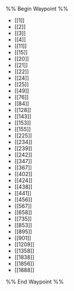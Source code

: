 %% Begin Waypoint %%
- [[1]]
- [[2]]
- [[3]]
- [[4]]
- [[11]]
- [[15]]
- [[20]]
- [[21]]
- [[22]]
- [[24]]
- [[25]]
- [[49]]
- [[76]]
- [[84]]
- [[128]]
- [[143]]
- [[153]]
- [[155]]
- [[225]]
- [[234]]
- [[239]]
- [[242]]
- [[347]]
- [[367]]
- [[402]]
- [[424]]
- [[438]]
- [[441]]
- [[456]]
- [[567]]
- [[658]]
- [[735]]
- [[853]]
- [[895]]
- [[901]]
- [[1209]]
- [[1358]]
- [[1838]]
- [[1856]]
- [[1888]]

%% End Waypoint %%
